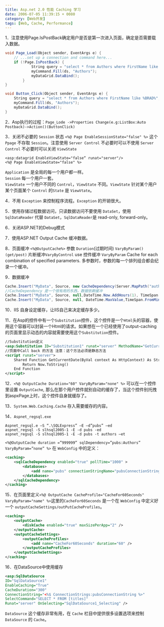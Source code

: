 ```yaml
---
title: Asp.net 2.0 性能 Caching 学习
date: 2006-07-05 11:39:15 + 0080
category: [Web开发]
tags: [Web, Cache, Performance]
---
```


1．注意使用Page.IsPostBack确定用户是否是第一次进入页面，确定是否需要载入数据。  
```c#
void Page_Load(Object sender, EventArgs e) { 
    // ...set up a connection and command here...  
    if (!Page.IsPostBack) { 
            String query = "select * from Authors where FirstName like %JUSTIN%"; 
            myCommand.Fill(ds, "Authors"); 
            myDataGrid.DataBind(); 
        }  
}  

void Button_Click(Object sender, EventArgs e) { 
    String query = "select * from Authors where FirstName like %BRAD%"; 
    myCommand.Fill(ds, "Authors"); 
    myDataGrid.DataBind(); 
}  
```

2．Asp执行的过程：`Page_Lode ->Properties Change(e.g:ListBox:Auto Postback)->Action()(ButtonClick)`

3．关闭不必要的 `Session` 状态 `<%@ Page EnableSessionState="false" %>` 这个 `Ppage` 不存取 `Session`。注意使用 `Server Control` 不必要时可以不使用 `Server Control` 不必要时可以关闭 `ViewState`  

```
<asp:datagrid EnableViewState="false“ runat="server"/>  
<%@ Page EnableViewState="false" %>  
```

`Application` 是全局的每一个用户都一样。  
`Session` 每一个用户一套。  
`ViewState` 一个用户不同的 `Control`，`ViewState` 不同。`ViewState` 针对某个用户某个页面某个 `Control` 的`State` 是 `ViewVtate`。  

4．不用 `Exception` 来控制程序流程。`Exception` 的开销很大。  

5．使用存储过程数据访问，只读数据访问不要使用 `DataSet`，使用 `SqlDataReader` 代替 `DataSet`，`SqlDataReader`是 read-only, forward-only。  

6．关闭ASP.NET的Debug模式  

7．使用ASP.NET Output Cache 缓冲数据。  

8．页面缓冲 `<%@OutputCache%>` 参数 `Duration`(过期时间) `VaryByParam()(get/post)` 片断缓冲`VaryByControl` use 控件缓冲 `VaryByParam` Cache for each combination of specified parameters. 多参数时，参数的每一个排列组合都会纪录一个缓冲。  

9．数据缓冲
```c#
Cache.Insert("MyData", Source, new CacheDependency(Server.MapPath("authors.xml")));  
//CacheDependency 是一个很有用的东西，数据依赖缓冲  
Cache.Insert("MyData", Source, null,DateTime.Now.AddHours(1), TimeSpan.Zero);  
Cache.Insert("MyData", Source, null, DateTime.MaxValue,TimeSpan.FromMinutes(20));  
```

10．IIS 自身设定缓存，让IIS自己来决定缓存多少。  

11．在Asp的控件中有一个`Substitution`控件，这个控件是一个`Html`头的容器，使用这个容器可以封装一个Html的请求。如果想在一个已经使用了output-caching的页面里显示动态的内容就需要使用这个`Substitution`控件。
```xml 
//Substitution定义  
<asp:Substitution ID="Substitution1" runat="server" MethodName="GetCurrentDate" />   
//页面中Call back 的方法 注意：这个方法必须是静态方法  
<script runat="server">  
    Shared Function GetCurrentDate(ByVal context As HttpContext) As String  
        Return Now.ToString()  
    End Function  
</script>  
```

12．`<%@ OutputCache Duration="60" VaryByParam="none" %>` 可以在一个控件里设置 `OutputCache`, 那么在那个用户控件就别自动的缓存了，当这个控件别托拽到aspxPage上时，这个控件自身就缓存了。  

13．`System.Web.Caching.Cache` 存入需要缓存的内容。  

14．`Aspnet_regsql.exe`
```
Aspnet_regsql.e –S “.\SQLExpress” –E –d”pubs” –ed
aspnet_regsql -S slhsql2005-1 -E -d pubs -ed
aspnet_regsql -S slhsql2005-1 -E -d pubs -t authors –et
```
`<%@OutputCache duration =”999999” sqlDependency=”pubs:Authors” VaryByParam=”none” %>` 在 `WebConfig` 中的定义：
```xml
<caching>
    <sqlCacheDependency enabled="true" pollTime="1000" >
        <databases>
            <add name="pubs" connectionStringName="pubsConnectionString" />
        </databases>
    </sqlCacheDependency>
</caching>
```

15．在页面里定义`<%@ OutputCache CacheProfile="CacheFor60Seconds" VaryByParam="name" %>`这里的`CacheFor60Seconds` 是一个在 `WebConfig` 中定义好一个 `outputCacheSettings/outPutCacheProfiles`。  
```xml
<caching>  
    <outputCache>  
        <diskCache enabled="true" maxSizePerApp="2" />  
    </outputCache>  
    <outputCacheSettings>  
        <outputCacheProfiles>  
            <add name="CacheFor60Seconds" duration="60" />  
        </outputCacheProfiles>  
    </outputCacheSettings>  
</caching>  
```

16．在DataSource中使用缓存
```xml
<asp:SqlDataSource   
ID="SqlDataSource1"  
EnableCaching="True"  
CacheDuration="300"  
ConnectionString="<%$ ConnectionStrings:pubsConnectionString %>"  
SelectCommand="SELECT * FROM [titles]"  
Runat="server" OnSelecting="SqlDataSource1_Selecting" /> 
```
`DataSource` 这个缓存非常有用，在 `Cache` 栏目中提供很多设置选项来控制 `DataSource` 的 `Cache`。  

